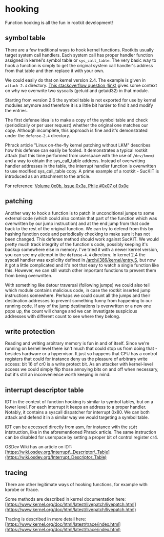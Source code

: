 # hooking

Function hooking is all the fun in rootkit development!


## symbol table

There are a few traditional ways to hook kernel functions.
Rootkits usually target system call handlers.
Each system call has proper handler function assigned in kernel's symbol table or `sys_call_table`.
The very basic way to hook a function is simply to get the original system call handler's address from that table and then replace it with your own.

We could easily do that on kernel version 2.4. The example is given in `attack-2.4` directory.
[This stackoverflow question (link)](https://stackoverflow.com/questions/70053823/syscallsys-getuid-returns-different-result-from-getuid) gives some context on why we overwrite two syscalls (getuid and getuid32) in that module.

Starting from version 2.6 the symbol table is not exported for use by kernel modules anymore and therefore it is a little bit harder to find it and modify the entries.

The first defense idea is to make a copy of the symbol table and check (periodically or per user request) whether the original one matches our copy.
Although incomplete, this approach is fine and it's demonstrated under the `defense-2.4` directory.

Phrack article "Linux on-the-fly kernel patching without LKM" describes how this defense can easily be fooled.
It demonstrates a typical rootkit attack (but this time performed from userspace with the use of `/dev/kmem`) and a way to obtain the sys\_call\_table address.
Instead of overwriting handler addresses in the table, the interrupt handler function is overwritten to use modified sys\_call\_table copy.
A prime example of a rootkit - SucKIT is introduced as an attachment to the article.

For reference: [Volume 0x0b, Issue 0x3a, Phile #0x07 of 0x0e](http://phrack.org/issues/58/7.html)


## patching

Another way to hook a function is to patch in unconditional jumps to some external code (which could also contain that part of the function which was overwritten by our jump instruction) and at the end jump from that code back to the rest of the original function.
We can try to defend from this by hashing function code and periodically checking to make sure it has not been changed.
This defense method should work against SucKIT.
We would pretty much track integrity of the function's code, possibly keeping it's backup somewhere else in memory.
I've tried it with a newer kernel version, you can see my attempt in the `defense-4.4` directory.
In kernel 2.4 the syscall handler was explicilty defined in [/arch/i386/kernel/entry.S](https://elixir.bootlin.com/linux/2.4.31/source/arch/i386/kernel/entry.S#L202), but now it got a little complicated and it's not that easy to watch a single function like this.
However, we can still watch other important functions to prevent them from being overwritten.

With something like detour traversal (following jumps) we could also tell which module contains malicious code, in case the rootkit inserted jump instructions somewhere.
Perhaps we could count all the jumps and their destination addresses to prevent something funny from happening to our running code.
If any of the jump destinations is overwritten or a new one pops up, the count will change and we can investigate suspicious addresses with different count to see where they belong.


## write protection

Reading and writing arbitrary memory is fun in and of itself. Since we're running on kernel level there isn't much that could stop us from doing that - besides hardware or a hypervisor. It just so happens that CPU has a control registers that could for instance deny us the pleasure of arbitrary write access: bit 16 of cr0 is a write protect bit.
As an attacker with kernel-level access we could simply flip those annoying bits on and off when necessary, but it's still an inconvenience worth keeping in mind.


## interrupt descriptor table

IDT in the context of function hooking is similar to symbol tables, but on a lower level.
For each interrupt it keeps an address to a proper handler.
Notably, it contains a syscall dispatcher for interrupt 0x80.
We can both attack and defend it in a similar way we would targeting a symbol table.

IDT can be accessed directly from asm, for instance with the `sidt` intstruction, like in the aforementioned Phrack article.
The same instruction can be disabled for userspace by setting a proper bit of control register cr4.

OSDev Wiki has an article on IDT: [https://wiki.osdev.org/Interrupt\_Descriptor\_Table](https://wiki.osdev.org/Interrupt_Descriptor_Table)


## tracing

There are other legitimate ways of hooking functions, for example with kprobe or ftrace.

Some methods are described in kernel documentation here: [https://www.kernel.org/doc/html/latest/livepatch/livepatch.html](https://www.kernel.org/doc/html/latest/livepatch/livepatch.html)

Tracing is described in more detail here: [https://www.kernel.org/doc/html/latest/trace/index.html](https://www.kernel.org/doc/html/latest/trace/index.html)


